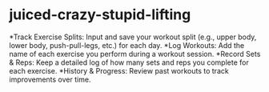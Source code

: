 # juiced-crazy-stupid-lifting

*Track Exercise Splits: Input and save your workout split (e.g., upper body, lower body, push-pull-legs, etc.) for each day.
*Log Workouts: Add the name of each exercise you perform during a workout session.
*Record Sets & Reps: Keep a detailed log of how many sets and reps you complete for each exercise.
*History & Progress: Review past workouts to track improvements over time.
